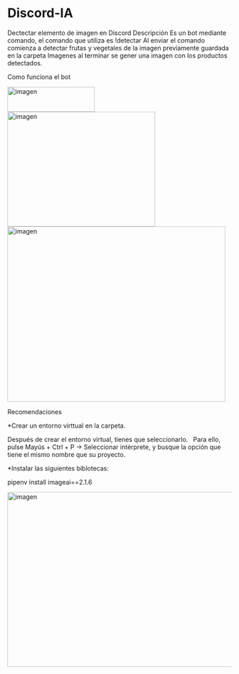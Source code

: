 # Discord-IA
Dectectar elemento de imagen en Discord
Descripción
Es un bot mediante comando, el comando que utiliza es !detectar
Al enviar el comando comienza a detectar frutas y vegetales de la imagen previamente guardada en la carpeta Imagenes
al terminar se gener una imagen con los productos detectados.

Como funciona el bot

<img width="196" height="56" alt="imagen" src="https://github.com/user-attachments/assets/ce68a202-96a4-42fa-a7e0-c2b3055a6e7f" />
<img width="332" height="258" alt="imagen" src="https://github.com/user-attachments/assets/5872ef03-7e22-432f-9f6b-66f772309f93" />
<img width="490" height="394" alt="imagen" src="https://github.com/user-attachments/assets/8317a3e9-ff3a-4f79-9901-6ef4ac6386a4" />
<p></p>
Recomendaciones

*Crear un entorno virttual en la carpeta.
<p>Después de crear el entorno virtual, tienes que seleccionarlo. &nbsp;
Para ello, pulse Mayús + Ctrl + P -> Seleccionar intérprete, y busque la opción que tiene el mismo nombre que su proyecto.</p>

*Instalar las siguientes biblotecas:

 pipenv install imageai==2.1.6
 
<img width="884" height="393" alt="imagen" src="https://github.com/user-attachments/assets/28693058-0ac7-41ad-9800-cc2ec4070c30" />
